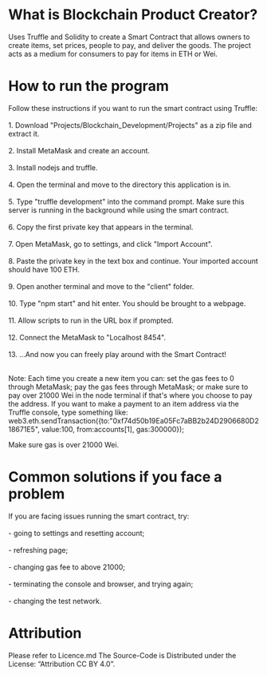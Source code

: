 # What is Blockchain Product Creator?
Uses Truffle and Solidity to create a Smart Contract that allows owners to create items, set prices, people to pay, and deliver the goods. The project acts as a medium for consumers to pay for items in ETH or Wei.

# How to run the program
Follow these instructions if you want to run the smart contract using Truffle:<br></br>
    1. Download "Projects/Blockchain_Development/Projects" as a zip file and extract it.<br></br>
    2. Install MetaMask and create an account.<br></br>
    3. Install nodejs and truffle.<br></br>
    4. Open the terminal and move to the directory this application is in.<br></br>
    5. Type "truffle development" into the command prompt. Make sure this server is running in the background while using the smart contract. <br></br>
    6. Copy the first private key that appears in the terminal. <br></br>
    7. Open MetaMask, go to settings, and click "Import Account".<br></br>
    8. Paste the private key in the text box and continue. Your imported account should have 100 ETH.<br></br>
    9. Open another terminal and move to the "client" folder.<br></br>
    10. Type "npm start" and hit enter. You should be brought to a webpage.<br></br>
    11. Allow scripts to run in the URL box if prompted.<br></br>
    12. Connect the MetaMask to "Localhost 8454".<br></br>
    13. ...And now you can freely play around with the Smart Contract!<br></br>

Note: Each time you create a new item you can: set the gas fees to 0 through MetaMask; pay the gas fees through MetaMask; or make sure to pay over 21000 Wei in the node terminal if that's where you choose to pay the address.
If you want to make a payment to an item address via the Truffle console, type something like:
web3.eth.sendTransaction({to:"0xf74d50b19Ea05Fc7aBB2b24D2906680D218671E5", value:100, from:accounts[1], gas:300000});

Make sure gas is over 21000 Wei.

# Common solutions if you face a problem
If you are facing issues running the smart contract, try:<br></br>
    - going to settings and resetting account;<br></br>
    - refreshing page;<br></br>
    - changing gas fee to above 21000;<br></br>
    - terminating the console and browser, and trying again;<br></br>
    - changing the test network.
    
 # Attribution
 Please refer to Licence.md
 The Source-Code is Distributed under the License: “Attribution CC BY 4.0”.
